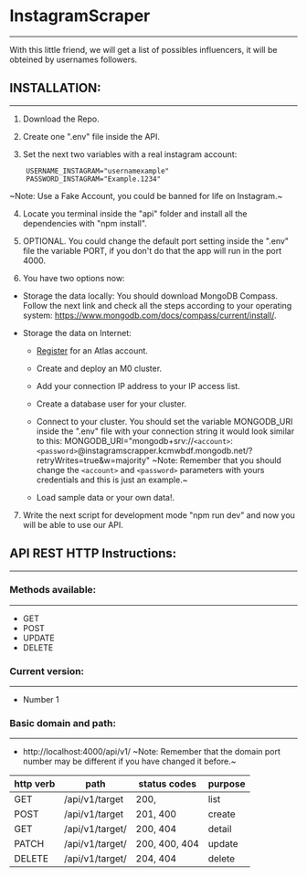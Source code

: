 # InstagramScraper
___
With this little friend, we will get a list of possibles influencers, it will be obteined by usernames followers.

##  INSTALLATION:
___
1. Download the Repo.

2. Create one ".env" file inside the API.

3. Set the next two variables with a real instagram account:

```
    USERNAME_INSTAGRAM="usernamexample"
    PASSWORD_INSTAGRAM="Example.1234"
```  
~Note: Use a Fake Account, you could be banned for life on Instagram.~
    
4. Locate you terminal inside the "api" folder and install all the dependencies with "npm install". 

5. OPTIONAL. You could change the default port setting inside the ".env" file the variable PORT, if you don't do that the app will run in the port 4000.

6. You have two options now: 
  + Storage the data locally: 
    You should download MongoDB Compass. Follow the next link and check all the steps according to your operating system: https://www.mongodb.com/docs/compass/current/install/.

  + Storage the data on Internet: 
    - [Register](https://www.mongodb.com/cloud/atlas/register) for an Atlas account. 

    - Create and deploy an M0 cluster.

    - Add your connection IP address to your IP access list.

    - Create a database user for your cluster.

    - Connect to your cluster. You should set the variable MONGODB_URI inside the ".env" file with your connection string it would look similar to this: 
        MONGODB_URI="mongodb+srv://`<account>`:`<password>`@instagramscrapper.kcmwbdf.mongodb.net/?retryWrites=true&w=majority"
    ~Note: Remember that you should change the  `<account>` and `<password>` parameters with yours credentials and this is just an example.~

    - Load sample data or your own data!.    

7. Write the next script for development mode "npm run dev" and now you will be able to use our API.


## API REST HTTP Instructions:
___
### Methods available: 
___
- GET
- POST
- UPDATE
- DELETE 

### Current version:
___
- Number 1 

### Basic domain and path:
___
- http://localhost:4000/api/v1/
~Note: Remember that the domain port number may be different if you have changed it before.~



| http verb | path                 | status codes  | purpose |
| --------- | -------------------- | ------------- | ------- |
| GET       | /api/v1/target       | 200,          | list    |
| POST      | /api/v1/target       | 201, 400      | create  |
| GET       | /api/v1/target/<id>  | 200, 404      | detail  |
| PATCH     | /api/v1/target/<id>  | 200, 400, 404 | update  |
| DELETE    | /api/v1/target/<id>  | 204, 404      | delete  |
